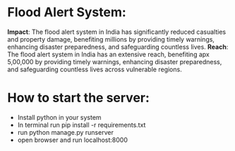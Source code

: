 # Flood Alert System:
 **Impact**:
 The flood alert system in India has significantly reduced casualties and property damage, benefiting millions by providing timely warnings, enhancing disaster preparedness, and safeguarding countless lives.
 **Reach**:
 The flood alert system in India has an extensive reach, benefiting apx 5,00,000 by providing timely warnings, enhancing disaster preparedness, and safeguarding countless lives across vulnerable regions.

# How to start the server:
<ul>
  <li>Install python in your system</li>
  <li>In terminal run pip install -r requirements.txt</li>
  <li>run python manage.py runserver </li>
  <li>open browser and run localhost:8000</li>
</ul>